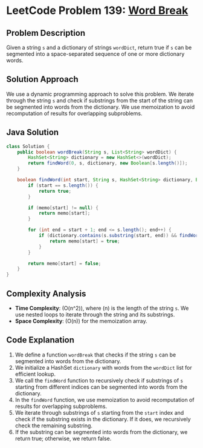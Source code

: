 # LeetCode Problem 139: [Word Break](https://leetcode.com/problems/word-break/)

## Problem Description

Given a string `s` and a dictionary of strings `wordDict`, return true if `s` can be segmented into a space-separated sequence of one or more dictionary words.

## Solution Approach

We use a dynamic programming approach to solve this problem. We iterate through the string `s` and check if substrings from the start of the string can be segmented into words from the dictionary. We use memoization to avoid recomputation of results for overlapping subproblems.

## Java Solution

```java
class Solution {
    public boolean wordBreak(String s, List<String> wordDict) {
        HashSet<String> dictionary = new HashSet<>(wordDict);
        return findWord(0, s, dictionary, new Boolean[s.length()]);
    }

    boolean findWord(int start, String s, HashSet<String> dictionary, Boolean[] memo) {
        if (start == s.length()) {
            return true;
        }

        if (memo[start] != null) {
            return memo[start];
        }

        for (int end = start + 1; end <= s.length(); end++) {
            if (dictionary.contains(s.substring(start, end)) && findWord(end, s, dictionary, memo)) {
                return memo[start] = true;
            }
        }

        return memo[start] = false;
    }
}
```

## Complexity Analysis

- **Time Complexity**: \(O(n^2)\), where \(n\) is the length of the string `s`. We use nested loops to iterate through the string and its substrings.
- **Space Complexity**: \(O(n)\) for the memoization array.

## Code Explanation

1. We define a function `wordBreak` that checks if the string `s` can be segmented into words from the dictionary.
2. We initialize a HashSet `dictionary` with words from the `wordDict` list for efficient lookup.
3. We call the `findWord` function to recursively check if substrings of `s` starting from different indices can be segmented into words from the dictionary.
4. In the `findWord` function, we use memoization to avoid recomputation of results for overlapping subproblems.
5. We iterate through substrings of `s` starting from the `start` index and check if the substring exists in the dictionary. If it does, we recursively check the remaining substring.
6. If the substring can be segmented into words from the dictionary, we return true; otherwise, we return false.
